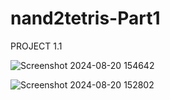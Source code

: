 # nand2tetris-Part1
PROJECT 1.1

![Screenshot 2024-08-20 154642](https://github.com/user-attachments/assets/c260cb5e-bee2-4f10-8ea6-e1b21d91ea64)

![Screenshot 2024-08-20 152802](https://github.com/user-attachments/assets/bf6bc8c2-419b-4cfa-b325-a1b2966e16a5)

